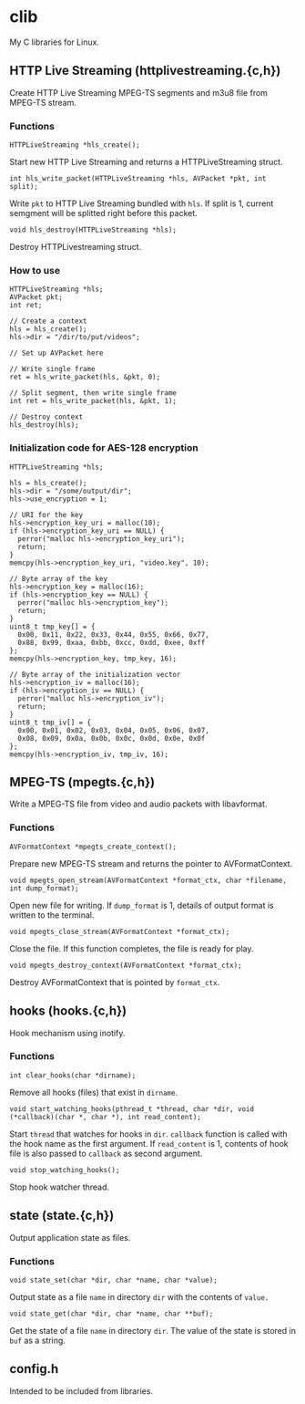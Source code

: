 clib
====

My C libraries for Linux.

## HTTP Live Streaming (httplivestreaming.{c,h})

Create HTTP Live Streaming MPEG-TS segments and m3u8 file from MPEG-TS stream.

### Functions

    HTTPLiveStreaming *hls_create();

Start new HTTP Live Streaming and returns a HTTPLiveStreaming struct.

    int hls_write_packet(HTTPLiveStreaming *hls, AVPacket *pkt, int split);

Write `pkt` to HTTP Live Streaming bundled with `hls`. If split is 1, current semgment will be splitted right before this packet.

    void hls_destroy(HTTPLiveStreaming *hls);

Destroy HTTPLivestreaming struct.

### How to use

    HTTPLiveStreaming *hls;
    AVPacket pkt;
    int ret;

    // Create a context
    hls = hls_create();
    hls->dir = "/dir/to/put/videos";

    // Set up AVPacket here

    // Write single frame
    ret = hls_write_packet(hls, &pkt, 0);

    // Split segment, then write single frame
    int ret = hls_write_packet(hls, &pkt, 1);

    // Destroy context
    hls_destroy(hls);

### Initialization code for AES-128 encryption

    HTTPLiveStreaming *hls;

    hls = hls_create();
    hls->dir = "/some/output/dir";
    hls->use_encryption = 1;

    // URI for the key
    hls->encryption_key_uri = malloc(10);
    if (hls->encryption_key_uri == NULL) {
      perror("malloc hls->encryption_key_uri");
      return;
    }
    memcpy(hls->encryption_key_uri, "video.key", 10);

    // Byte array of the key
    hls->encryption_key = malloc(16);
    if (hls->encryption_key == NULL) {
      perror("malloc hls->encryption_key");
      return;
    }
    uint8_t tmp_key[] = {
      0x00, 0x11, 0x22, 0x33, 0x44, 0x55, 0x66, 0x77,
      0x88, 0x99, 0xaa, 0xbb, 0xcc, 0xdd, 0xee, 0xff
    };
    memcpy(hls->encryption_key, tmp_key, 16);

    // Byte array of the initialization vector
    hls->encryption_iv = malloc(16);
    if (hls->encryption_iv == NULL) {
      perror("malloc hls->encryption_iv");
      return;
    }
    uint8_t tmp_iv[] = {
      0x00, 0x01, 0x02, 0x03, 0x04, 0x05, 0x06, 0x07,
      0x08, 0x09, 0x0a, 0x0b, 0x0c, 0x0d, 0x0e, 0x0f
    };
    memcpy(hls->encryption_iv, tmp_iv, 16);

## MPEG-TS (mpegts.{c,h})

Write a MPEG-TS file from video and audio packets with libavformat.

### Functions

    AVFormatContext *mpegts_create_context();

Prepare new MPEG-TS stream and returns the pointer to AVFormatContext.

    void mpegts_open_stream(AVFormatContext *format_ctx, char *filename, int dump_format);

Open new file for writing. If `dump_format` is 1, details of output format is written to the terminal.

    void mpegts_close_stream(AVFormatContext *format_ctx);

Close the file. If this function completes, the file is ready for play.

    void mpegts_destroy_context(AVFormatContext *format_ctx);

Destroy AVFormatContext that is pointed by `format_ctx`.

## hooks (hooks.{c,h})

Hook mechanism using inotify.

### Functions

    int clear_hooks(char *dirname);

Remove all hooks (files) that exist in `dirname`.

    void start_watching_hooks(pthread_t *thread, char *dir, void (*callback)(char *, char *), int read_content);

Start `thread` that watches for hooks in `dir`. `callback` function is called with the hook name as the first argument. If `read_content` is 1, contents of hook file is also passed to `callback` as second argument.

    void stop_watching_hooks();

Stop hook watcher thread.

## state (state.{c,h})

Output application state as files.

### Functions

    void state_set(char *dir, char *name, char *value);

Output state as a file `name` in directory `dir` with the contents of `value.`

    void state_get(char *dir, char *name, char **buf);

Get the state of a file `name` in directory `dir`. The value of the state is stored in `buf` as a string.

## config.h

Intended to be included from libraries.
